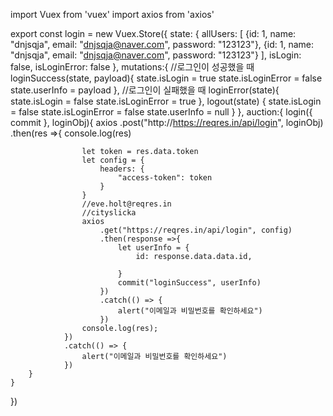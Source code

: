 import Vuex from 'vuex'
import axios from 'axios'

export const login = new Vuex.Store({
    state: {
        allUsers: [
            {id: 1, name: "dnjsqja", email: "dnjsqja@naver.com", password: "123123"},
            {id: 1, name: "dnjsqja", email: "dnjsqja@naver.com", password: "123123"}
        ],
        isLogin: false,
        isLoginError: false
    },
    mutations:{
        //로그인이 성공했을 때
        loginSuccess(state, payload){
            state.isLogin = true
            state.isLoginError = false
            state.userInfo = payload
        },
        //로그인이 실패했을 때
        loginError(state){
            state.isLogin = false
            state.isLoginError = true
        },
        logout(state) {
            state.isLogin = false
            state.isLoginError = false
            state.userInfo = null
        }
    },
	auction:{
		login({ commit }, loginObj){
			axios
				.post("http://https://reqres.in/api/login", loginObj)
				.then(res =>{
					console.log(res)

					let token = res.data.token
					let config = {
						headers: {
							"access-token": token
						}
					}
					//eve.holt@reqres.in
					//cityslicka
					axios
						.get("https://reqres.in/api/login", config)
						.then(response =>{
							let userInfo = {
								id: response.data.data.id,
								
							}
							commit("loginSuccess", userInfo)
						})
						.catch(() => {
							alert("이메일과 비밀번호를 확인하세요")
						})
					console.log(res);
				})
				.catch(() => {
					alert("이메일과 비밀번호를 확인하세요")
				})
		}
	}

})




